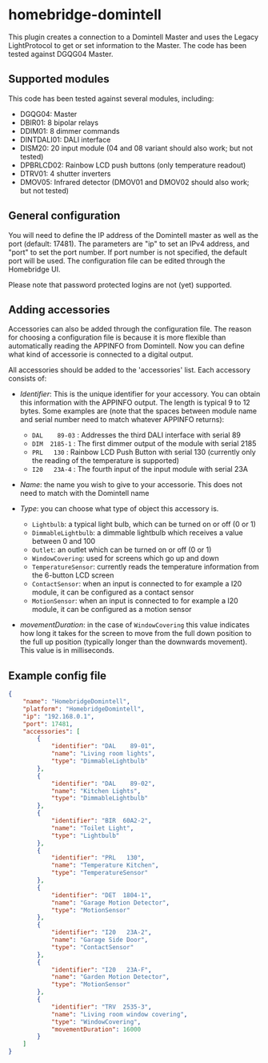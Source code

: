 # homebridge-domintell
This plugin creates a connection to a Domintell Master and uses the Legacy LightProtocol to get or set information to the Master. The code has been tested against DGQG04 Master.

## Supported modules
This code has been tested against several modules, including:
- DGQG04: Master
- DBIR01: 8 bipolar relays
- DDIM01: 8 dimmer commands
- DINTDALI01: DALI interface
- DISM20: 20 input module (04 and 08 variant should also work; but not tested)
- DPBRLCD02: Rainbow LCD push buttons (only temperature readout)
- DTRV01: 4 shutter inverters
- DMOV05: Infrared detector (DMOV01 and DMOV02 should also work; but not tested)

## General configuration
You will need to define the IP address of the Domintell master as well as the port (default: 17481). The parameters are "ip" to set an IPv4 address, and "port" to set the port number. If port number is not specified, the default port will be used. The configuration file can be edited through the Homebridge UI.

Please note that password protected logins are not (yet) supported.

## Adding accessories 
Accessories can also be added through the configuration file. The reason for choosing a configuration file is because it is more flexible than automatically reading the APPINFO from Domintell. Now you can define what kind of accessorie is connected to a digital output.

All accessories should be added to the 'accessories' list. Each accessory consists of:
- _Identifier_: This is the unique identifier for your accessory. You can obtain this information with the APPINFO output. The length is typical 9 to 12 bytes. Some examples are (note that the spaces between module name and serial number need to match whatever APPINFO returns):
  - `DAL    89-03` : Addresses the third DALI interface with serial 89
  - `DIM  2185-1` : The first dimmer output of the module with serial 2185
  - `PRL   130` : Rainbow LCD Push Button with serial 130 (currently only the reading of the temperature is supported)
  - `I20   23A-4` : The fourth input of the input module with serial 23A

- _Name_: the name you wish to give to your accessorie. This does not need to match with the Domintell name
- _Type_: you can choose what type of object this accessory is. 
  - `Lightbulb`: a typical light bulb, which can be turned on or off (0 or 1)
  - `DimmableLightbulb`: a dimmable lightbulb which receives a value between 0 and 100
  - `Outlet`: an outlet which can be turned on or off (0 or 1)
  - `WindowCovering`: used for screens which go up and down
  - `TemperatureSensor`: currently reads the temperature information from the 6-button LCD screen
  - `ContactSensor`: when an input is connected to for example a I20 module, it can be configured as a contact sensor
  - `MotionSensor`: when an input is connected to for example a I20 module, it can be configured as a motion sensor
- _movementDuration_: in the case of `WindowCovering` this value indicates how long it takes for the screen to move from the full down position to the full up position (typically longer than the downwards movement). This value is in milliseconds.

## Example config file
```JSON
{
    "name": "HomebridgeDomintell",
    "platform": "HomebridgeDomintell",
    "ip": "192.168.0.1",
    "port": 17481,
    "accessories": [
        {
            "identifier": "DAL    89-01",
            "name": "Living room lights",
            "type": "DimmableLightbulb"
        },
        {
            "identifier": "DAL    89-02",
            "name": "Kitchen Lights",
            "type": "DimmableLightbulb"
        },
        {
            "identifier": "BIR  60A2-2",
            "name": "Toilet Light",
            "type": "Lightbulb"
        },
        {
            "identifier": "PRL   130",
            "name": "Temperature Kitchen",
            "type": "TemperatureSensor"
        },
        {
            "identifier": "DET  1804-1",
            "name": "Garage Motion Detector",
            "type": "MotionSensor"
        },
        {
            "identifier": "I20   23A-2",
            "name": "Garage Side Door",
            "type": "ContactSensor"
        },
        {
            "identifier": "I20   23A-F",
            "name": "Garden Motion Detector",
            "type": "MotionSensor"
        },
        {
            "identifier": "TRV  2535-3",
            "name": "Living room window covering",
            "type": "WindowCovering",
            "movementDuration": 16000
        }
    ]
}
```

